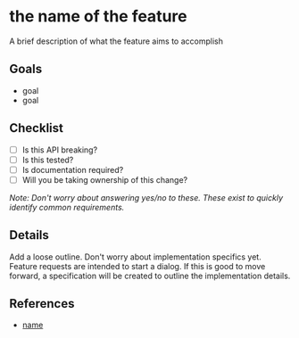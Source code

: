 # the name of the feature

A brief description of what the feature aims to accomplish

## Goals

- goal
- goal

## Checklist

- [ ] Is this API breaking?
- [ ] Is this tested?
- [ ] Is documentation required?
- [ ] Will you be taking ownership of this change?

*Note: Don't worry about answering yes/no to these. These exist to quickly identify common requirements.*

## Details

Add a loose outline. Don't worry about implementation specifics yet. Feature requests are intended to start a dialog. If this is good to move forward, a specification will be created to outline the implementation details.

## References

 - [name](href)

